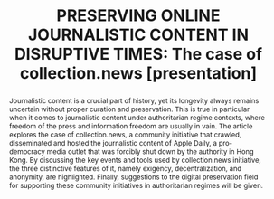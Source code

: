 ---
abstract: Journalistic content is a crucial part of history, yet its longevity always
  remains uncertain without proper curation and preservation. This is true in particular
  when it comes to journalistic content under authoritarian regime contexts, where
  freedom of the press and information freedom are usually in vain. The article explores
  the case of collection.news, a community initiative that crawled, disseminated and
  hosted the journalistic content of Apple Daily, a pro-democracy media outlet that
  was forcibly shut down by the authority in Hong Kong. By discussing the key events
  and tools used by collection.news initiative, the three distinctive features of
  it, namely exigency, decentralization, and anonymity, are highlighted. Finally,
  suggestions to the digital preservation field for supporting these community initiatives
  in authoritarian regimes will be given.
creators:
- Lui, Lok Hei
date: null
document_url: https://www.ideals.illinois.edu/items/128863/bitstreams/430320/data.pdf
grand_parent: iPRES
institutions: []
keywords:
- collection.news
- archives-at-risk
- authoritarianism
- community archives
- hong kong
landing_page_url: https://hdl.handle.net/2142/121669
language: eng
layout: publication
license: CC-BY 4.0 International
notes_url: null
parent: iPRES 2023
presentation_url: null
size: null
source_name: iPRES
title: 'PRESERVING ONLINE JOURNALISTIC CONTENT IN DISRUPTIVE TIMES: The case of collection.news
  [presentation]'
type: presentation
year: 2023
---